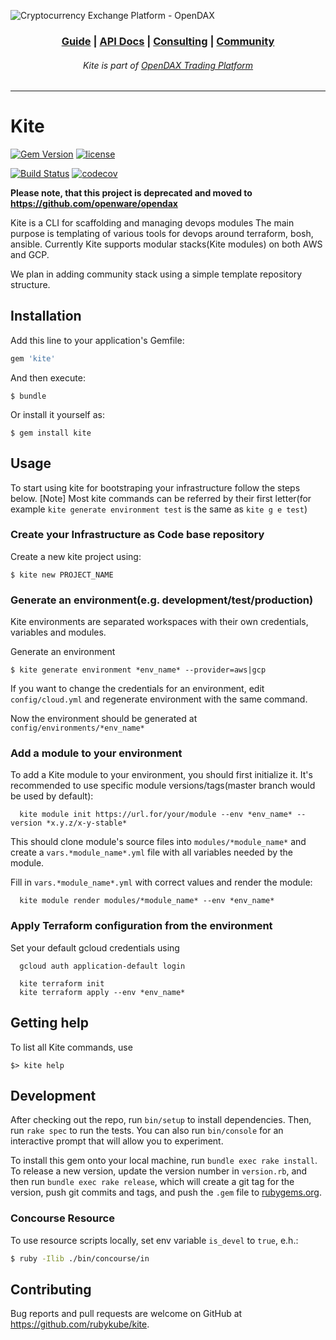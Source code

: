 ![Cryptocurrency Exchange Platform - OpenDAX](https://github.com/openware/meta/raw/main/images/github_opendax.png)

<h3 align="center">
<a href="https://www.openware.com/sdk">Guide</a> <span>&vert;</span>
<a href="https://www.openware.com/sdk/api.html">API Docs</a> <span>&vert;</span>
<a href="https://www.openware.com/">Consulting</a> <span>&vert;</span>
<a href="https://t.me/peatio">Community</a>
</h3>
<h6 align="center">Kite is part of <a href="https://github.com/openware/opendax">OpenDAX Trading Platform</a></h6>

---

# Kite

[![Gem Version](https://badge.fury.io/rb/kite.svg)](https://badge.fury.io/rb/kite)
[![license](https://img.shields.io/github/license/rubykube/kite.svg)](https://github.com/rubykube/kite/blob/master/LICENSE.md)

[![Build Status](https://travis-ci.org/rubykube/kite.svg?branch=master)](https://travis-ci.org/rubykube/kite)
[![codecov](https://codecov.io/gh/rubykube/kite/branch/master/graph/badge.svg)](https://codecov.io/gh/rubykube/kite)

**Please note, that this project is deprecated and moved to https://github.com/openware/opendax**

Kite is a CLI for scaffolding and managing devops modules
The main purpose is templating of various tools for devops around terraform, bosh, ansible.
Currently Kite supports modular stacks(Kite modules) on both AWS and GCP.

We plan in adding community stack using a simple template repository structure.

## Installation

Add this line to your application's Gemfile:

```ruby
gem 'kite'
```

And then execute:

    $ bundle

Or install it yourself as:

    $ gem install kite

## Usage

To start using kite for bootstraping your infrastructure
follow the steps below.
[Note] Most kite commands can be referred by their first letter(for example `kite generate environment test` is the same as `kite g e test`)

### Create your Infrastructure as Code base repository

Create a new kite project using:

```
$ kite new PROJECT_NAME
```

### Generate an environment(e.g. development/test/production)

Kite environments are separated workspaces with their own credentials, variables and modules.

Generate an environment

```
$ kite generate environment *env_name* --provider=aws|gcp
```

If you want to change the credentials for an environment, edit `config/cloud.yml` and regenerate environment with the same command.

Now the environment should be generated at `config/environments/*env_name*`

### Add a module to your environment

To add a Kite module to your environment, you should first initialize it.
It's recommended to use specific module versions/tags(master branch would be used by default):

```
  kite module init https://url.for/your/module --env *env_name* --version *x.y.z/x-y-stable*
```

This should clone module's source files into `modules/*module_name*` and create a `vars.*module_name*.yml` file with all variables needed by the module.

Fill in `vars.*module_name*.yml` with correct values and render the module:

```
  kite module render modules/*module_name* --env *env_name*
```

### Apply Terraform configuration from the environment

Set your default gcloud credentials using

```
  gcloud auth application-default login
```

```
  kite terraform init
  kite terraform apply --env *env_name*
```

## Getting help

To list all Kite commands, use

```shell
$> kite help
```

## Development

After checking out the repo, run `bin/setup` to install dependencies. Then, run `rake spec` to run the tests. You can also run `bin/console` for an interactive prompt that will allow you to experiment.

To install this gem onto your local machine, run `bundle exec rake install`. To release a new version, update the version number in `version.rb`, and then run `bundle exec rake release`, which will create a git tag for the version, push git commits and tags, and push the `.gem` file to [rubygems.org](https://rubygems.org).

### Concourse Resource

To use resource scripts locally, set env variable `is_devel` to `true`, e.h.:

```sh
$ ruby -Ilib ./bin/concourse/in
```

## Contributing

Bug reports and pull requests are welcome on GitHub at https://github.com/rubykube/kite.
